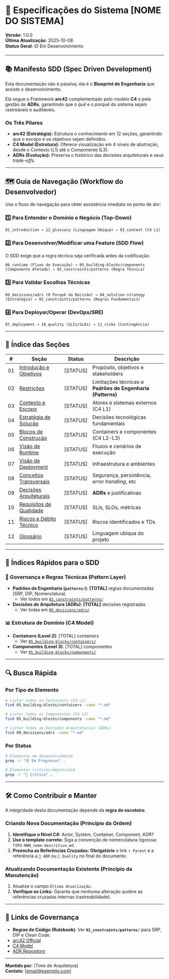 # 💎 **Especificações do Sistema [NOME DO SISTEMA]**

**Versão**: 1.0.0  
**Última Atualização**: 2025-10-08  
**Status Geral**: 🟡 Em Desenvolvimento

-----

## 📚 **Manifesto SDD (Spec Driven Development)**

Esta documentação não é passiva; ela é o **Blueprint de Engenharia** que assiste o desenvolvimento.

Ela segue o Framework **arc42** complementado pelo modelo **C4** e pela gestão de **ADRs**, garantindo que *o quê* e *o porquê* do sistema sejam rastreáveis e auditáveis.

### Os Três Pilares

  - **arc42 (Estratégia):** Estrutura o conhecimento em 12 seções, garantindo que o escopo e os objetivos sejam definidos.
  - **C4 Model (Estrutura):** Oferece visualização em 4 níveis de abstração, desde o Contexto (L1) até o Componente (L3).
  - **ADRs (Evolução):** Preserva o histórico das decisões arquiteturais e seus *trade-offs*.

-----

## 🗺️ **Guia de Navegação (Workflow do Desenvolvedor)**

Use o fluxo de navegação para obter assistência imediata no ponto de dor:

### 1️⃣ Para Entender o Domínio e Negócio (Top-Down)

```
01_introduction → 12_glossary (Linguagem Ubíqua) → 03_context (C4 L1)
```

### 2️⃣ Para Desenvolver/Modificar uma Feature (SDD Flow)

O SDD exige que a regra técnica seja verificada antes da codificação.

```
06_runtime (Fluxo de Execução) → 05_building-blocks/components (Componente Afetado) → 02_constraints/patterns (Regra Técnica)
```

### 3️⃣ Para Validar Escolhas Técnicas

```
09_decisions/adrs (O Porquê da Decisão) → 04_solution-strategy (Estratégia) → 02_constraints/patterns (Regras Fundamentais)
```

### 4️⃣ Para Deployar/Operar (DevOps/SRE)

```
07_deployment → 10_quality (SLIs/SLOs) → 11_risks (Contingência)
```

-----

## 📖 **Índice das Seções**

| \# | Seção | Status | Descrição |
|---|-------|--------|-----------|
| 01 | [Introdução e Objetivos](https://www.google.com/search?q=./01_introduction/001_introduction-and-goals.md) | [STATUS] | Propósito, objetivos e stakeholders |
| 02 | [Restrições](https://www.google.com/search?q=./02_constraints/002_constraints.md) | [STATUS] | Limitações técnicas e **Padrões de Engenharia (Patterns)** |
| 03 | [Contexto e Escopo](https://www.google.com/search?q=./03_context/003_context-and-scope.md) | [STATUS] | Atores e sistemas externos (C4 L1) |
| 04 | [Estratégia de Solução](https://www.google.com/search?q=./04_solution-strategy/004_solution-strategy.md) | [STATUS] | Decisões tecnológicas fundamentais |
| 05 | [Blocos de Construção](https://www.google.com/search?q=./05_building-blocks/005_building-block-view.md) | [STATUS] | Containers e componentes (C4 L2-L3) |
| 06 | [Visão de Runtime](https://www.google.com/search?q=./06_runtime/006_runtime-view.md) | [STATUS] | Fluxos e cenários de execução |
| 07 | [Visão de Deployment](https://www.google.com/search?q=./07_deployment/007_deployment-view.md) | [STATUS] | Infraestrutura e ambientes |
| 08 | [Conceitos Transversais](https://www.google.com/search?q=./08_crosscutting/008_crosscutting-concepts.md) | [STATUS] | Segurança, persistência, *error handling*, etc |
| 09 | [Decisões Arquiteturais](https://www.google.com/search?q=./09_decisions/009_architectural-decisions.md) | [STATUS] | **ADRs** e justificativas |
| 10 | [Requisitos de Qualidade](https://www.google.com/search?q=./10_quality/010_quality-requirements.md) | [STATUS] | SLIs, SLOs, métricas |
| 11 | [Riscos e Débito Técnico](https://www.google.com/search?q=./11_risks/011_risks-and-technical-debt.md) | [STATUS] | Riscos identificados e TDs |
| 12 | [Glossário](https://www.google.com/search?q=./12_glossary/012_glossary.md) | [STATUS] | Linguagem ubíqua do projeto |

-----

## 🎯 **Índices Rápidos para o SDD**

### 📐 Governança e Regras Técnicas (Pattern Layer)

  - **Padrões de Engenharia (`patterns/`)**: **[TOTAL]** regras documentadas (SRP, DIP, Nomenclatura)
      - Ver todos em [`02_constraints/patterns/`](https://www.google.com/search?q=./02_constraints/patterns/)
  - **Decisões de Arquitetura (ADRs)**: **[TOTAL]** decisões registradas
      - Ver todas em [`09_decisions/adrs/`](https://www.google.com/search?q=./09_decisions/adrs/)

### 📊 Estrutura de Domínio (C4 Model)

  - **Containers (Level 2)**: [TOTAL] containers
      - Ver [`05_building-blocks/containers/`](https://www.google.com/search?q=./05_building-blocks/containers/)
  - **Componentes (Level 3)**: [TOTAL] componentes
      - Ver [`05_building-blocks/components/`](https://www.google.com/search?q=./05_building-blocks/components/)

-----

## 🔍 **Busca Rápida**

### Por Tipo de Elemento

```bash
# Listar todos os Containers (C4 L2)
find 05_building-blocks/containers -name "*.md"

# Listar todos os Componentes (C4 L3)
find 05_building-blocks/components -name "*.md"

# Listar todas as Decisões Arquiteturais (ADRs)
find 09_decisions/adrs -name "*.md"
```

### Por Status

```bash
# Elementos em desenvolvimento
grep -r "🟡 Em Progresso" .

# Elementos críticos/deprecated
grep -r "🔴 Crítico" .
```

-----

## 🛠️ **Como Contribuir e Manter**

A integridade desta documentação depende da **regra do escoteiro**.

### Criando Nova Documentação (Princípio da Ordem)

1.  **Identifique o Nível C4:** Actor, System, Container, Component, ADR?
2.  **Use o template correto:** Siga a convenção de nomenclatura rigorosa: `TIPO-NNN_nome-descritivo.md`.
3.  **Preencha as Referências Cruzadas:** **Obrigatório** o link `⬆️ Parent` e a referência a `📝 ADR` ou `🎯 Quality` no final do documento.

### Atualizando Documentação Existente (Princípio da Manutenção)

1.  Atualize o campo `Última Atualização`.
2.  **Verifique os Links:** Garanta que nenhuma alteração quebre as referências cruzadas internas (rastreabilidade).

-----

## 🔗 **Links de Governança**

  - **Regras de Código (Rulebook)**: Ver **`02_constraints/patterns/`** para SRP, DIP e Clean Code.
  - [arc42 Official](https://arc42.org/)
  - [C4 Model](https://c4model.com/)
  - [ADR Repository](https://adr.github.io/)

-----

**Mantido por**: [Time de Arquitetura]  
**Contato**: [email@exemplo.com]
